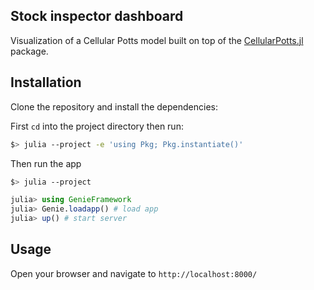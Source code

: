 ## Stock inspector dashboard

Visualization of a Cellular Potts model built on top of the [CellularPotts.jl](https://github.com/RobertGregg/CellularPotts.jl) package.

## Installation

Clone the repository and install the dependencies:

First `cd` into the project directory then run:

```bash
$> julia --project -e 'using Pkg; Pkg.instantiate()'
```

Then run the app

```bash
$> julia --project
```

```julia
julia> using GenieFramework
julia> Genie.loadapp() # load app
julia> up() # start server
```

## Usage

Open your browser and navigate to `http://localhost:8000/`
